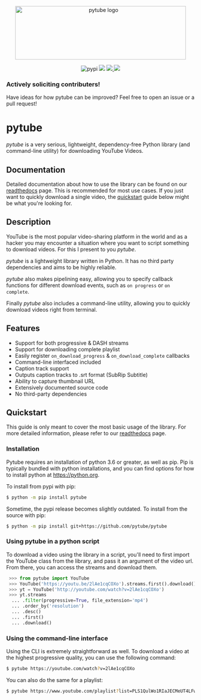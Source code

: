 <div align="center">
  <p>
    <img src="https://assets.nickficano.com/gh-pytube.min.svg" width="456" height="143" alt="pytube logo" />
  </p>
  <p align="center">
    <img src="https://img.shields.io/pypi/dm/pytube?style=flat-square" alt="pypi"/>
    <img src="https://readthedocs.org/projects/python-pytube/badge/?version=latest&style=flat-square" />
    <a href="https://codecov.io/gh/pytube/pytube" aria-label="coverage">
      <img src="https://img.shields.io/codecov/c/github/pytube/pytube?style=flat-square" />
    </a>
    <img src="https://img.shields.io/pypi/v/pytube?style=flat-square" />
  </p>
</div>

### Actively soliciting contributers!

Have ideas for how pytube can be improved? Feel free to open an issue or a pull
request!

# pytube

*pytube* is a very serious, lightweight, dependency-free Python library (and
command-line utility) for downloading YouTube Videos.

## Documentation

Detailed documentation about how to use the library can be found on our
[readthedocs](https://python-pytube.readthedocs.io) page. This is recommended
for most use cases. If you just want to quickly download a single video,
the [quickstart](#Quickstart) guide below might be what you're looking for.

## Description

YouTube is the most popular video-sharing platform in the world and as a hacker
you may encounter a situation where you want to script something to download
videos. For this I present to you *pytube*.

*pytube* is a lightweight library written in Python. It has no third party
dependencies and aims to be highly reliable.

*pytube* also makes pipelining easy, allowing you to specify callback functions
for different download events, such as  ``on progress`` or ``on complete``.

Finally *pytube* also includes a command-line utility, allowing you to quickly
download videos right from terminal.

## Features

- Support for both progressive & DASH streams
- Support for downloading complete playlist
- Easily register ``on_download_progress`` & ``on_download_complete`` callbacks
- Command-line interfaced included
- Caption track support
- Outputs caption tracks to .srt format (SubRip Subtitle)
- Ability to capture thumbnail URL
- Extensively documented source code
- No third-party dependencies

## Quickstart

This guide is only meant to cover the most basic usage of the library. For more
detailed information, please refer to our
[readthedocs](https://python-pytube.readthedocs.io) page.

### Installation

Pytube requires an installation of python 3.6 or greater, as well as pip.
Pip is typically bundled with python installations, and you can find options
for how to install python at https://python.org.

To install from pypi with pip:

```bash
$ python -m pip install pytube
```

Sometime, the pypi release becomes slightly outdated. To install from the
source with pip:

```bash
$ python -m pip install git+https://github.com/pytube/pytube
```

### Using pytube in a python script

To download a video using the library in a script, you'll need to first import
the YouTube class from the library, and pass it an argument of the video url.
From there, you can access the streams and download them.

```python
 >>> from pytube import YouTube
 >>> YouTube('https://youtu.be/2lAe1cqCOXo').streams.first().download()
 >>> yt = YouTube('http://youtube.com/watch?v=2lAe1cqCOXo')
 >>> yt.streams
  ... .filter(progressive=True, file_extension='mp4')
  ... .order_by('resolution')
  ... .desc()
  ... .first()
  ... .download()
```

### Using the command-line interface

Using the CLI is extremely straightforward as well. To download a video at the
highest progressive quality, you can use the following command:
```bash
$ pytube https://youtube.com/watch?v=2lAe1cqCOXo
```

You can also do the same for a playlist:
```bash
$ pytube https://www.youtube.com/playlist?list=PLS1QulWo1RIaJECMeUT4LFwJ-ghgoSH6n
```

